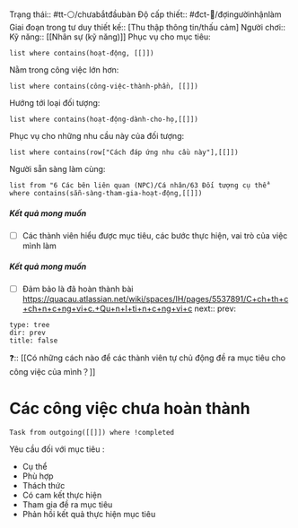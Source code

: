 Trạng thái:: #tt-⚪/chưabắtđầubàn
Độ cấp thiết:: #đct-🍃/đợingườinhậnlàm 
Giai đoạn trong tư duy thiết kế:: [Thu thập thông tin/thấu cảm]
Người chơi::
Kỹ năng:: [[Nhân sự (kỹ năng)]]
Phục vụ cho mục tiêu:
```dataview
list where contains(hoạt-động, [[]])
```
Nằm trong công việc lớn hơn:
```dataview
list where contains(công-việc-thành-phần, [[]])
```
Hướng tới loại đối tượng:
```dataview
list where contains(hoạt-động-dành-cho-họ,[[]])
```
Phục vụ cho những nhu cầu này của đối tượng:
```dataview
list where contains(row["Cách đáp ứng nhu cầu này"],[[]])
```
Người sẵn sàng làm cùng:
```dataview
list from "6 Các bên liên quan (NPC)/Cá nhân/63 Đối tượng cụ thể" where contains(sẵn-sàng-tham-gia-hoạt-động,[[]])
```

##### Kết quả mong muốn
- [ ] Các thành viên hiểu được mục tiêu, các bước thực hiện, vai trò của việc mình làm
##### Kết quả mong muốn
- [ ] Đảm bảo là đã hoàn thành bài https://quacau.atlassian.net/wiki/spaces/IH/pages/5537891/C+ch+th+c+ch+n+c+ng+vi+c.+Qu+n+l+ti+n+c+ng+vi+c
next::
prev:
```breadcrumbs
type: tree
dir: prev
title: false
```

❓:: [[Có những cách nào để các thành viên tự chủ động đề ra mục tiêu cho công việc của mình？]]

# Các công việc chưa hoàn thành
```dataview
Task from outgoing([[]]) where !completed
```


Yêu cầu đối với mục tiêu :

- Cụ thể
- Phù hợp
- Thách thức
- Có cam kết thực hiện
- Tham gia đề ra mục tiêu
- Phản hồi kết quả thực hiện mục tiêu

